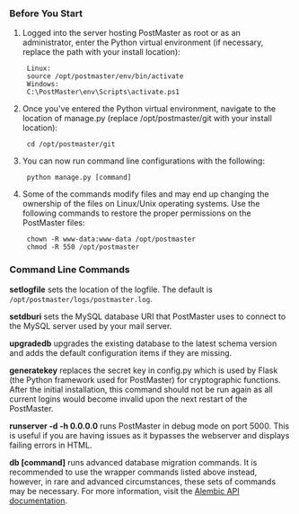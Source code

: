 ### Before You Start
1. Logged into the server hosting PostMaster as root or as an administrator, enter the Python virtual environment (if necessary, replace the path with your install location):

        Linux:
        source /opt/postmaster/env/bin/activate
        Windows:
        C:\PostMaster\env\Scripts\activate.ps1

2. Once you've entered the Python virtual environment, navigate to the location of manage.py (replace /opt/postmaster/git with your install location):

        cd /opt/postmaster/git

3. You can now run command line configurations with the following:

        python manage.py [command]

4. Some of the commands modify files and may end up changing the ownership of the files on Linux/Unix operating systems.
Use the following commands to restore the proper permissions on the PostMaster files:

        chown -R www-data:www-data /opt/postmaster
        chmod -R 550 /opt/postmaster

### Command Line Commands

**setlogfile** sets the location of the logfile. The default is `/opt/postmaster/logs/postmaster.log`.

**setdburi** sets the MySQL database URI that PostMaster uses to connect to the MySQL server used by your mail server.

**upgradedb** upgrades the existing database to the latest schema version and adds the default configuration items if they are missing.

**generatekey** replaces the secret key in config.py which is used by Flask (the Python framework used for PostMaster) for cryptographic functions.
After the initial installation, this command should not be run again as all current logins would become invalid upon the next restart of the PostMaster.

**runserver -d -h 0.0.0.0** runs PostMaster in debug mode on port 5000. This is useful if you are having issues as it bypasses the webserver
and displays failing errors in HTML.

**db [command]** runs advanced database migration commands.
It is recommended to use the wrapper commands listed above instead, however, in rare and advanced circumstances, these sets of commands may be necessary.
For more information, visit the [Alembic API documentation](https://alembic.readthedocs.org/en/latest/api/commands.html).
